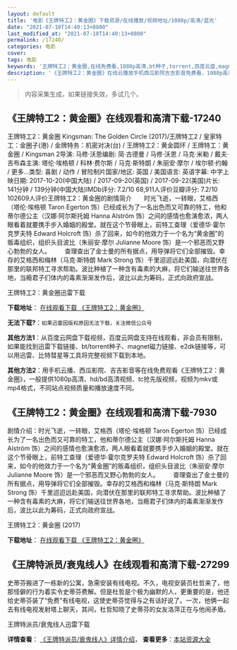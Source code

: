 ```yaml
---
layout: default
title: '电影《王牌特工2：黄金圈》下载资源/在线播放/视频地址/1080p/高清/蓝光'
date: "2021-07-10T14:40:13+0800"
last_modified_at: "2021-07-10T14:40:13+0800"
permalink: /17240/
categories: 电影
cover:
tags: 电影
keywords: '王牌特工2：黄金圈,在线免费看,1080p高清,bt种子,torrent,百度云盘,magnet,磁力链,迅雷下载资源'
description: '《王牌特工2：黄金圈》在线云播放手机西瓜影院吉吉影音免费看，1080p高清bd/hd未删减完整版和tc抢先枪版，mkv/mp4格式，附带bt/torrent种子、magnet/磁力链、百度云盘、网盘资源迅雷下载链接'
---
```


>内容采集生成，如果链接失效，多试几个。


## 《王牌特工2：黄金圈》在线观看和高清下载-17240

王牌特工2：黄金圈 Kingsman: The Golden Circle (2017)/王牌特工2 / 皇家特工：金圈子(港) / 金牌特务：机密对决(台) / 王牌特工2：黄金圆环 / 王牌特工：黄金圈 / Kingsman 2导演: 马修·沃恩编剧: 简·古德曼 / 马修·沃恩 / 马克·米勒 / 戴夫·吉布森主演: 塔伦·埃格顿 / 科林·费尔斯 / 马克·斯特朗 / 朱丽安·摩尔 / 埃尔顿·约翰 / 更多...类型: 喜剧 / 动作 / 冒险制片国家/地区: 英国 / 美国语言: 英语字幕: 中字上映日期: 2017-10-20(中国大陆) / 2017-09-20(英国) / 2017-09-22(美国)片长: 141分钟 / 139分钟(中国大陆)IMDb评分: 7.2/10 68,911人评价豆瓣评分: 7.2/10 102609人评价王牌特工2：黄金圈的剧情简介　　时光飞逝，一转眼，艾格西（塔伦·埃格顿 Taron Egerton 饰）已经成长为了一名出色而又可靠的特工，他和蒂尔德公主（汉娜·阿尔斯托姆 Hanna Alström 饰）之间的感情也愈演愈浓，两人眼看着就要携手步入婚姻的殿堂。就在这个节骨眼上，前特工查理（爱德华·霍尔克罗夫特 Edward Holcroft 饰）杀了回来，如今的他效力于一个名为“黄金圈”的贩毒组织，组织头目波比（朱丽安·摩尔 Julianne Moore 饰）是一个邪恶而又野心勃勃的女人。 　　查理查出了金士曼的所有据点，用导弹将它们全部摧毁。幸存的艾格西和梅林（马克·斯特朗 Mark Strong 饰）千里迢迢远赴美国，向潜伏在那里的联邦特工寻求帮助。波比种植了一种含有毒素的大麻，将它们输送往世界各地，当瘾君子们体内的毒素渐渐发作后，波比以此为筹码，正式向政府宣战。


王牌特工2：黄金圈迅雷下载

**下载地址**： [在线观看下载 《王牌特工2：黄金圈》](https://www.993dy.com//vod-detail-id-28088.html) 


**无法下载?**：`如果迅雷因版权原因无法下载，关注微信公众号 `

**其他方法1**：从百度云网盘下载视频，百度云网盘支持在线观看，非会员有限制，如果能找到迅雷下载链接、bt/torrent种子、magnet磁力链接、e2dk链接等，可以用迅雷、比特彗星等工具将完整视频下载到本地。

**其他方法2**：用手机云播、西瓜影院、吉吉影音等在线免费观看《王牌特工2：黄金圈》，一般提供1080p高清、hd/bd高清视频、tc抢先版视频，视频为mkv或mp4格式，不同站点视频质量和播放速度不同。


## 《王牌特工2：黄金圈》在线观看和高清下载-7930

剧情介绍：时光飞逝，一转眼，艾格西（塔伦·埃格顿 Taron Egerton 饰）已经成长为了一名出色而又可靠的特工，他和蒂尔德公主（汉娜·阿尔斯托姆 Hanna Alström 饰）之间的感情也愈演愈浓，两人眼看着就要携手步入婚姻的殿堂。就在这个节骨眼上，前特工查理（爱德华·霍尔克罗夫特 Edward Holcroft 饰）杀了回来，如今的他效力于一个名为“黄金圈”的贩毒组织，组织头目波比（朱丽安·摩尔 Julianne Moore 饰）是一个邪恶而又野心勃勃的女人。 　　查理查出了金士曼的所有据点，用导弹将它们全部摧毁。幸存的艾格西和梅林（马克·斯特朗 Mark Strong 饰）千里迢迢远赴美国，向潜伏在那里的联邦特工寻求帮助。波比种植了一种含有毒素的大麻，将它们输送往世界各地，当瘾君子们体内的毒素渐渐发作后，波比以此为筹码，正式向政府宣战。


王牌特工2：黄金圈 (2017)

**下载地址**： [在线观看下载 《王牌特工2：黄金圈》](https://www.btbtdy.me/btdy/dy11868.html) 


## 《王牌特派员/衰鬼线人》在线观看和高清下载-27299

史蒂芬搬进了一栋新的公寓，急需安装有线电视。不久，电视安装员杜哲来了，他那怪僻的行为着实令史蒂芬费解。但是杜哲是个极为幽默的人，更重要的是，他还给史蒂芬装了“免费"有线电视，这使史蒂芬觉得与之有话好说了。一次，他俩一起去有线电视发射塔上聊天，其间，杜哲知晓了史蒂芬的女友洛萍正在与他闹矛盾。


王牌特派员/衰鬼线人迅雷下载

**详情查看**： [《王牌特派员/衰鬼线人》详情介绍](/movie/27299/)， **查看更多**：[本站资源大全](/movie/t/all/)


